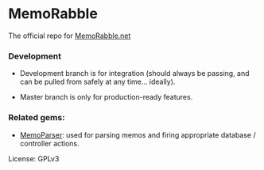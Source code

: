 # MemoRabble

The official repo for [MemoRabble.net](http://memorabble.net)

### Development

* Development branch is for integration (should always be passing, and can be 
pulled from safely at any time... ideally).

* Master branch is only for production-ready features. 

### Related gems:

* [MemoParser](https://github.com/CLUSTERfoo/MemoParser): used for parsing memos
and firing appropriate database / controller actions.


License: GPLv3
